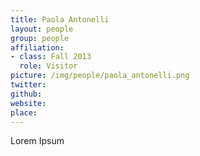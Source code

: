 ```yaml
---
title: Paola Antonelli
layout: people
group: people
affiliation:
- class: Fall 2013
  role: Visitor
picture: /img/people/paola_antonelli.png
twitter:
github:
website:
place:
---
```

Lorem Ipsum